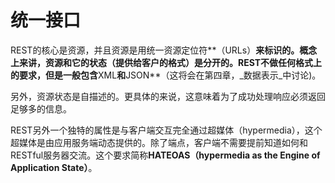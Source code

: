 # 统一接口

REST的核心是资源，并且资源是用统一资源定位符**（URLs）**来标识的。概念上来讲，资源和它的状态（提供给客户的格式）是分开的。REST不做任何格式上的要求，但是一般包含**XML**和**JSON**（这将会在第四章，_数据表示_中讨论)。

另外，资源状态是自描述的。更具体的来说，这意味着为了成功处理响应必须返回足够多的信息。

REST另外一个独特的属性是与客户端交互完全通过超媒体（hypermedia），这个超媒体是由应用服务端动态提供的。除了端点，客户端不需要提前知道如何和RESTful服务器交流。这个要求简称**HATEOAS（hypermedia as the Engine of Application State）**。
